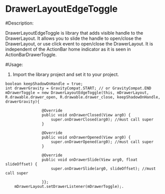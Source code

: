DrawerLayoutEdgeToggle
======================

#Description:

DrawerLayoutEdgeToggle is library that adds visible handle to the DrawerLayout. It allows you to slide the handle to open/close the DrawerLayout, or use click event to open/close the DrawerLayout. It is independent of the ActionBar home indicator as it is seen in ActionBarDrawerToggle.

#Usage:
1. Import the library project and set it to your project.

<pre><code>boolean keepShadowOnHandle = true;
int drawerGravity = GravityCompat.START; // or GravityCompat.END
mDrawerToggle = new DrawerLayoutEdgeToggle(this, mDrawerLayout, R.drawable.drawer_open, R.drawable.drawer_close, keepShadowOnHandle, drawerGravity){

                @Override
                public void onDrawerClosed(View arg0) {
                    super.onDrawerClosed(arg0); //must call super
                }

                @Override
                public void onDrawerOpened(View arg0) {
                    super.onDrawerOpened(arg0); //must call super
                }

                @Override
                public void onDrawerSlide(View arg0, float slideOffset) {
                    super.onDrawerSlide(arg0, slideOffset); //must call super

                }};
    mDrawerLayout.setDrawerListener(mDrawerToggle);.
</code></pre>

